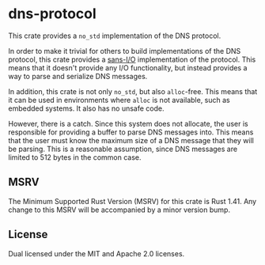 # dns-protocol

This crate provides a `no_std` implementation of the DNS protocol.

In order to make it trivial for others to build implementations of the DNS protocol, this crate provides a [sans-I/O] implementation of the protocol. This means that it doesn't provide any I/O functionality, but instead provides a way to parse and serialize DNS messages.

In addition, this crate is not only `no_std`, but also `alloc`-free. This means that it can be used in environments where `alloc` is not available, such as embedded systems. It also has no unsafe code.

However, there is a catch. Since this system does not allocate, the user is responsible for providing a buffer to parse DNS messages into. This means that the user must know the maximum size of a DNS message that they will be parsing. This is a reasonable assumption, since DNS messages are limited to 512 bytes in the common case.

[sans-I/O]: https://sans-io.readthedocs.io/en/latest/

## MSRV

The Minimum Supported Rust Version (MSRV) for this crate is Rust 1.41. Any change to this MSRV will be accompanied by a minor version bump.

## License

Dual licensed under the MIT and Apache 2.0 licenses.